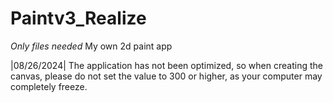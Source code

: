 # Paintv3_Realize
_Only files needed_
My own 2d paint app

|08/26/2024| The application has not been optimized, so when creating the canvas, please do not set the value to 300 or higher, as your computer may completely freeze.
